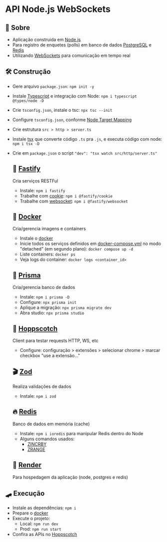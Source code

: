# API Node.js WebSockets

## 🚧 Sobre

- Aplicação construida em [Node.js](https://nodejs.org/en)
- Para registro de enquetes (polls) em banco de dados [PostgreSQL](https://www.postgresql.org/) e [Redis](https://redis.io)
- Utilizando [WebSockets](https://developer.mozilla.org/pt-BR/docs/Web/API/WebSockets_API) para comunicação em tempo real

## 🛠️ Construção

- Gere arquivo `package.json`: `npm init -y`

- Instale [Typescript](https://www.typescriptlang.org/) e integração com Node: `npm i typescript @types/node -D`

- Crie `tsconfig.json`, instale o tsc: `npx tsc --init`

- Configure `tsconfig.json`, conforme [Node Target Mapping](https://github.com/microsoft/TypeScript/wiki/Node-Target-Mapping)

- Crie estrutura `src > http > server.ts`

- Instale [tsx](https://www.npmjs.com/package/tsx) que converte código `.ts` pra `.js`, e executa código com node: `npm i tsx -D`

- Crie em `package.json` o script `"dev": "tsx watch src/http/server.ts"`

  ## 🎯 [Fastify](https://fastify.dev/)

  Cria serviços RESTFul

  - Instale: `npm i fastify`
  - Trabalhe com [cookie](https://github.com/fastify/fastify-cookie?tab=readme-ov-file#example): `npm i @fastify/cookie`
  - Trabalhe com [websocket](https://github.com/fastify/fastify-websocket?tab=readme-ov-file#usage): `npm i @fastify/websocket`

  ## 🐳 [Docker](https://www.docker.com/)

  Cria/gerencia imagens e containers

  - Instale o [docker](https://docs.docker.com/engine/install/)
  - Inicie todos os serviços definidos em [docker-compose.yml](./docker-compose.yml) no modo "detached" (em segundo plano): `docker compose up -d`
  - Liste containers: `docker ps`
  - Veja logs do container: `docker logs <container_id>`

  ## 💾 [Prisma](https://www.npmjs.com/package/prisma)

  Cria/gerencia banco de dados

  - Instale: `npm i prisma -D`
  - Configure: `npx prisma init`
  - Aplique a migração: `npx prisma migrate dev`
  - Abra studio: `npx prisma studio`

  ## 🔌 [Hoppscotch](https://hoppscotch.io/)

  Client para testar requests HTTP, WS, etc

  - Configure: configuração > extensões > selecionar chrome > marcar checkbox "use a extensão..."

  ## 🎬 [Zod](https://www.npmjs.com/package/zod)

  Realiza validações de dados

  - Instale: `npm i zod`

  ## 🔥 [Redis](https://www.npmjs.com/package/ioredis)

  Banco de dados em memória (cache)

  - Instale: `npm i ioredis` para manipular Redis dentro do Node
  - Alguns comandos usados:
    - [ZINCRBY](https://redis.io/commands/zincrby/)
    - [ZRANGE](https://redis.io/commands/zrange/)

  ## 👜 [Render](https://dashboard.render.com/)

  Para hospedagem da aplicação (node, postgres e redis)

## 🛹 Execução

- Instale as dependências: `npm i`
- Prepare o [docker](#🐳-docker)
- Execute o projeto:
  - Local: `npm run dev`
  - Prod: `npm run start`
- Confira as APIs no [Hoppscotch](#🔌-hoppscotch)
